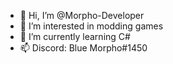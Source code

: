 - 👋 Hi, I’m @Morpho-Developer
- 👀 I’m interested in modding games
- 🌱 I’m currently learning C#
- 📫 Discord: Blue Morpho#1450

<!---
Morpho-Developer/Morpho-Developer is a ✨ special ✨ repository because its `README.md` (this file) appears on your GitHub profile.
You can click the Preview link to take a look at your changes.
--->
